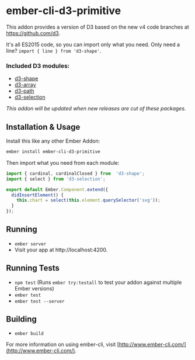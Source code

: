 # ember-cli-d3-primitive

This addon provides a version of D3 based on the new v4 code branches at https://github.com/d3. 

It's all ES2015 code, so you can import only what you need. Only need a line? `import { line } from 'd3-shape'`.

### Included D3 modules:

- [d3-shape](https://github.com/d3/d3-shape)
- [d3-array](https://github.com/d3/d3-array)
- [d3-path](https://github.com/d3/d3-path)
- [d3-selection](https://github.com/d3/d3-selection)

_This addon will be updated when new releases are cut of these packages._

## Installation & Usage

Install this like any other Ember Addon:

```bash
ember install ember-cli-d3-primitive
```

Then import what you need from each module:

```js
import { cardinal, cardinalClosed } from  'd3-shape';
import { select } from 'd3-selection';

export default Ember.Component.extend({
  didInsertElement() {
    this.chart = select(this.element.querySelector('svg'));
  }
});
```

## Running

* `ember server`
* Visit your app at http://localhost:4200.

## Running Tests

* `npm test` (Runs `ember try:testall` to test your addon against multiple Ember versions)
* `ember test`
* `ember test --server`

## Building

* `ember build`

For more information on using ember-cli, visit [http://www.ember-cli.com/](http://www.ember-cli.com/).
